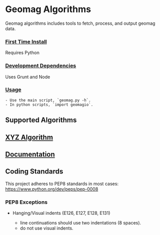 Geomag Algorithms
=================

Geomag algorithms includes tools to fetch, process, and output geomag data.

### [First Time Install](readme_dependency_install.md) ###
Requires Python

### [Development Dependencies](readme_develop_install.md) ###
Uses Grunt and Node

### [Usage](readme_usage.md) ###

    - Use the main script, `geomag.py -h`.
    - In python scripts, `import geomagio`.

Supported Algorithms
--------------------

## [XYZ Algorithm](./docs/XYZ.md) ##


[Documentation](./docs/README.md)
-------


Coding Standards
----------------

This project adheres to PEP8 standards in most cases:
    https://www.python.org/dev/peps/pep-0008

### PEP8 Exceptions ###

- Hanging/Visual indents (E126, E127, E128, E131)

    - line continuations should use two indentations (8 spaces).
    - do not use visual indents.

